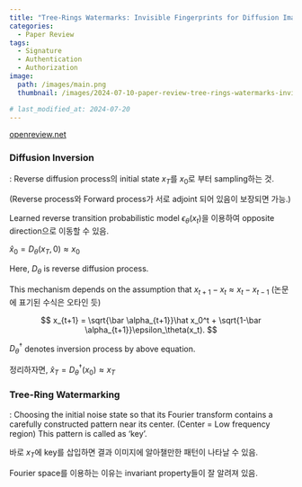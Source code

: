 ```yaml
---
title: "Tree-Rings Watermarks: Invisible Fingerprints for Diffusion Images"
categories:
  - Paper Review
tags:
  - Signature
  - Authentication
  - Authorization
image:
  path: /images/main.png
  thumbnail: /images/2024-07-10-paper-review-tree-rings-watermarks-invisible-fingerprints/thumbnail.png

# last_modified_at: 2024-07-20
---
```


[openreview.net](https://openreview.net/pdf?id=Z57JrmubNl)

### Diffusion Inversion

: Reverse diffusion process의 initial state $x_T$를 $x_0$로 부터 sampling하는 것.

(Reverse process와 Forward process가 서로 adjoint 되어 있음이 보장되면 가능.)

Learned reverse transition probabilistic model $\epsilon_\theta(x_t)$을 이용하여 opposite direction으로 이동할 수 있음.

$\hat x_0=D_\theta(x_T,0)\approx x_0$

Here, $D_\theta$ is reverse diffusion process.

This mechanism depends on the assumption that  $x_{t+1}-x_t\approx x_{t}-x_{t-1}$ (논문에 표기된 수식은 오타인 듯)

$$
x_{t+1} = \sqrt{\bar \alpha_{t+1}}\hat x_0^t + \sqrt{1-\bar \alpha_{t+1}}\epsilon_\theta(x_t).
$$

$D^\dagger_\theta$ denotes inversion process by above equation.

정리하자면, $\hat x_T=D^\dagger_\theta(x_0)\approx x_T$

### Tree-Ring Watermarking

: Choosing the initial noise state so that its Fourier transform contains a carefully constructed pattern near its center. (Center = Low frequency region) This pattern is called as ‘key’.

바로 $x_T$에 key를 삽입하면 결과 이미지에 알아챌만한 패턴이 나타날 수 있음. 

Fourier space를 이용하는 이유는 invariant property들이 잘 알려져 있음.